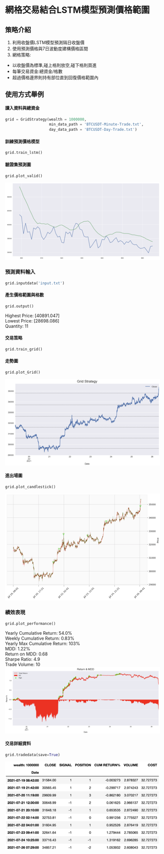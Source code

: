 # 網格交易結合LSTM模型預測價格範圍
## 策略介紹
1. 利用收盤價LSTM模型預測隔日收盤價  
2. 使用預測價格與7日波動度建構價格區間  
3. 網格策略:  
  * 以收盤價為標準,碰上格則放空,碰下格則買進  
  * 每筆交易資金:總資金/格數  
  * 超過價格邊界則持有部位直到回復價格範圍內  

## 使用方式舉例  
#### 讀入資料與總資金
```python
grid = GridStrategy(wealth = 1000000,
                    min_data_path = 'BTCUSDT-Minute-Trade.txt',
                    day_data_path = 'BTCUSDT-Day-Trade.txt')
```  
#### 訓練預測價格模型
```python
grid.train_lstm()
```  
#### 驗證集預測圖
```python
grid.plot_valid()
```
![plot_valid](https://github.com/hsuan1998/Grid_Strategy/blob/main/images/valid_plot.png)  
### 預測資料輸入
```python
grid.inputdata('input.txt')
```  
#### 產生價格範圍與格數
```python
grid.output()
```
Highest Price: [40891.047]  
Lowest Price: [28698.086]  
Quantity: 11  
#### 交易策略
```python
grid.train_grid()
```  
#### 走勢圖
```python
grid.plot_Grid()
```
![plot_Grid](https://github.com/hsuan1998/Grid_Strategy/blob/main/images/gird_plot.png)  
#### 進出場圖
```python
grid.plot_candlestick()
```
![plot_candlestick](https://github.com/hsuan1998/Grid_Strategy/blob/main/images/trade_plot.png)  
### 績效表現
```python
grid.plot_performance()
```
Yearly Cumulative Return: 54.0%  
Weekly Cumulative Return: 0.83%  
Yearly Max Cumulative Return: 103%  
MDD: 1.22%  
Return on MDD: 0.68  
Sharpe Ratio: 4.9  
Trade Volume: 10  
![plot_performance](https://github.com/hsuan1998/Grid_Strategy/blob/main/images/performance.png)  
#### 交易詳細資料
```python
grid.tradedata(save=True)
```
![tradedata](https://github.com/hsuan1998/Grid_Strategy/blob/main/images/trade_chart.png)
